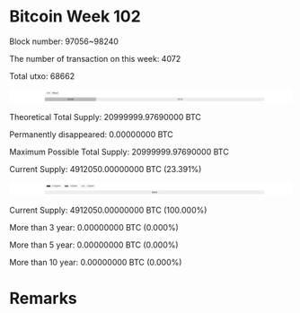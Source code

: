 # Bitcoin Week 102

Block number: 97056~98240

The number of transaction on this week: 4072

Total utxo: 68662

![](../images/mined_week102.png)

Theoretical Total Supply: 20999999.97690000 BTC

Permanently disappeared: 0.00000000 BTC

Maximum Possible Total Supply: 20999999.97690000 BTC

Current Supply: 4912050.00000000 BTC (23.391%)

![](../images/year_week102.png)


Current Supply: 4912050.00000000 BTC (100.000%)

More than 3 year: 0.00000000 BTC (0.000%)

More than 5 year: 0.00000000 BTC (0.000%)

More than 10 year: 0.00000000 BTC (0.000%)

# Remarks

